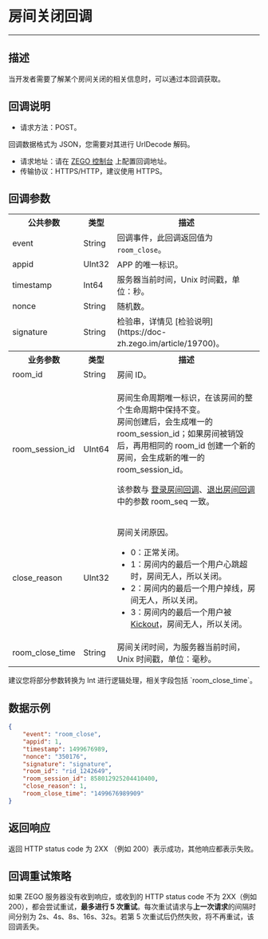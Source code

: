 # 房间关闭回调

- - -

## 描述

当开发者需要了解某个房间关闭的相关信息时，可以通过本回调获取。


## 回调说明

- 请求方法：POST。

<Note title="说明">
    回调数据格式为 JSON，您需要对其进行 UrlDecode 解码。
</Note>




- 请求地址：请在 [ZEGO 控制台](https://console.zego.im/) 上配置回调地址。
- 传输协议：HTTPS/HTTP，建议使用 HTTPS。


## 回调参数

<table>
  
<tbody><tr>
<th>公共参数</th>
<th>类型</th>
<th>描述</th>
</tr>
<tr>
<td>event</td>
<td>String</td>
<td>回调事件，此回调返回值为 <code>room_close</code>。</td>
</tr>
<tr>
<td>appid</td>
<td>UInt32</td>
<td>APP 的唯一标识。</td>
</tr>
<tr>
<td>timestamp</td>
<td>Int64</td>
<td>服务器当前时间，Unix 时间戳，单位：秒。</td>
</tr>
<tr>
<td>nonce</td>
<td>String</td>
<td>随机数。</td>
</tr>
<tr>
<td>signature</td>
<td>String</td>
<td>检验串，详情见 [检验说明](https://doc-zh.zego.im/article/19700)。</td>
</tr>
<tr>
<th>业务参数</th>
<th>类型</th>
<th>描述</th>
</tr>
<tr>
<td>room_id</td>
<td>String</td>
<td>房间 ID。</td>
</tr>
<tr>
<td>room_session_id</td>
<td>UInt64</td>
<td><p>房间生命周期唯一标识，在该房间的整个生命周期中保持不变。<br />房间创建后，会生成唯一的 room_session_id；如果房间被销毁后，再用相同的 room_id 创建一个新的房间，会生成新的唯一的 room_session_id。</p>
<p>该参数与 <a href="https://doc-zh.zego.im/article/19670">登录房间回调</a>、<a href="https://doc-zh.zego.im/article/19672">退出房间回调</a> 中的参数 room_seq 一致。</p></td>
</tr>
<tr>
<td>close_reason</td>
<td>UInt32</td>
<td>
<p>房间关闭原因。</p>
<ul>
<li>0：正常关闭。</li>
<li>1：房间内的最后一个用户心跳超时，房间无人，所以关闭。</li>
<li>2：房间内的最后一个用户掉线，房间无人，所以关闭。</li>
<li>3：房间内的最后一个用户被 <a href="https://doc-zh.zego.im/article/19569">Kickout</a>，房间无人，所以关闭。</li>
</ul>
</td>
</tr>
<tr>
<td>room_close_time</td>
<td>String</td>
<td>房间关闭时间，为服务器当前时间，Unix 时间戳，单位：毫秒。</td>
</tr>
</tbody></table>

<Note title="说明">
建议您将部分参数转换为 Int 进行逻辑处理，相关字段包括 `room_close_time`。
</Note>



## 数据示例

```json
{
    "event": "room_close",
    "appid": 1,
    "timestamp": 1499676989,
    "nonce": "350176",
    "signature": "signature",
    "room_id": "rid_1242649",
    "room_session_id": 858012925204410400,
    "close_reason": 1,
    "room_close_time": "1499676989909"
}
```

## 返回响应

返回 HTTP status code 为 2XX （例如 200）表示成功，其他响应都表示失败。


## 回调重试策略

如果 ZEGO 服务器没有收到响应，或收到的 HTTP status code 不为 2XX（例如 200），都会尝试重试，**最多进行 5 次重试**。每次重试请求与**上一次请求**的间隔时间分别为 2s、4s、8s、16s、32s。若第 5 次重试后仍然失败，将不再重试，该回调丢失。
